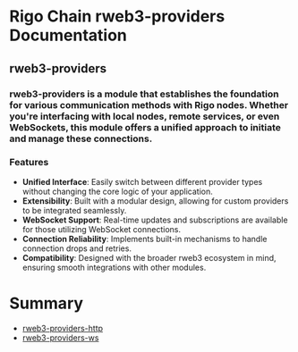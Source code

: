# Rigo Chain rweb3-providers Documentation


## rweb3-providers

### rweb3-providers is a module that establishes the foundation for various communication methods with Rigo nodes. Whether you're interfacing with local nodes, remote services, or even WebSockets, this module offers a unified approach to initiate and manage these connections.

### Features

- **Unified Interface**: Easily switch between different provider types without changing the core logic of your application.
- **Extensibility**: Built with a modular design, allowing for custom providers to be integrated seamlessly.
- **WebSocket Support**: Real-time updates and subscriptions are available for those utilizing WebSocket connections.
- **Connection Reliability**: Implements built-in mechanisms to handle connection drops and retries.
- **Compatibility**: Designed with the broader rweb3 ecosystem in mind, ensuring smooth integrations with other modules.



# Summary

* [rweb3-providers-http](./http/http.md)
* [rweb3-providers-ws](./websocket/ws.md)
